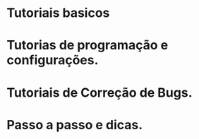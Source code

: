 
# Tutoriais basicos
# Tutorias de programação e configurações.
# Tutoriais de Correção de Bugs.
# Passo a passo e dicas.




